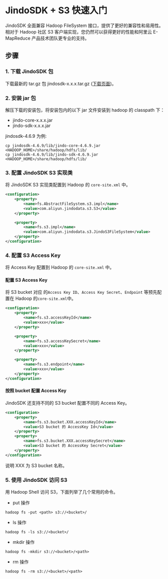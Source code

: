 # JindoSDK + S3 快速入门

JindoSDK 全面兼容 Hadoop FileSystem 接口，提供了更好的兼容性和易用性。
相对于 Hadoop 社区 S3 客户端实现，您仍然可以获得更好的性能和阿里云 E-MapReduce 产品技术团队更专业的支持。

## 步骤

### 1. 下载 JindoSDK 包
下载最新的 tar.gz 包 jindosdk-x.x.x.tar.gz ([下载页面](/docs/user/4.x/jindodata_download.md))。

### 2. 安装 jar 包
解压下载的安装包，将安装包内的以下 jar 文件安装到 hadoop 的 classpath 下：
* jindo-core-x.x.x.jar
* jindo-sdk-x.x.x.jar

jindosdk-4.6.9 为例:
```
cp jindosdk-4.6.9/lib/jindo-core-4.6.9.jar <HADOOP_HOME>/share/hadoop/hdfs/lib/
cp jindosdk-4.6.9/lib/jindo-sdk-4.6.9.jar <HADOOP_HOME>/share/hadoop/hdfs/lib/
```

### 3. 配置 JindoSDK S3 实现类

将 JindoSDK S3 实现类配置到 Hadoop 的 `core-site.xml` 中。

```xml
<configuration>
    <property>
        <name>fs.AbstractFileSystem.s3.impl</name>
        <value>com.aliyun.jindodata.s3.S3</value>
    </property>

    <property>
        <name>fs.s3.impl</name>
        <value>com.aliyun.jindodata.s3.JindoS3FileSystem</value>
    </property>
</configuration>
```

### 4. 配置 S3 Access Key

将 Access Key 配置到 Hadoop 的 `core-site.xml` 中。

#### 配置 S3 Access Key

将 S3 bucket 对应 的`Access Key ID`、`Access Key Secret`、`Endpoint` 等预先配置在 Hadoop 的`core-site.xml`中。
```xml
<configuration>
    <property>
        <name>fs.s3.accessKeyId</name>
        <value>xxx</value>
    </property>

    <property>
        <name>fs.s3.accessKeySecret</name>
        <value>xxx</value>
    </property>

    <property>
        <name>fs.s3.endpoint</name>
        <value>xxx</value>
    </property>
</configuration>
```

#### 按照 bucket 配置 Access Key

JindoSDK 还支持不同的 S3 bucket 配置不同的 Access Key。

```xml
<configuration>
    <property>
        <name>fs.s3.bucket.XXX.accessKeyId</name>
        <value>S3 bucket 的 AccessKey Id</value>
    </property>
    <property>
        <name>fs.s3.bucket.XXX.accessKeySecret</name>
        <value>S3 bucket 的 AccessKey Secret</value>
    </property>
</configuration>
```
说明 XXX 为 S3 bucket 名称。

### 5. 使用 JindoSDK 访问 S3
用 Hadoop Shell 访问 S3，下面列举了几个常用的命令。

* put 操作
```
hadoop fs -put <path> s3://<bucket>/
```

* ls 操作
```
hadoop fs -ls s3://<bucket>/
```

* mkdir 操作
```
hadoop fs -mkdir s3://<bucket>/<path>
```

* rm 操作
```
hadoop fs -rm s3://<bucket>/<path>
```